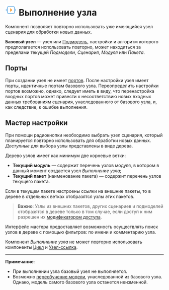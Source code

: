 # ![Выполнение узла](../../images/icons/components/script-deductor_default.svg) Выполнение узла

Компонент позволяет повторно использовать уже имеющийся узел сценария для обработки новых данных.

**Базовый узел** — узел или [Подмодель](./submodel.md), настройки и алгоритм которого предполагается использовать повторно, может находиться за пределами текущей *Подмодели*, *Сценария*, *Модуля* или *Пакета*.

## Порты

При создании узел не имеет [портов](../../scenario/ports/README.md). После настройки узел имеет порты, идентичные портам базового узла. Переопределить настройки портов возможно, однако, следует иметь в виду, что перенастройка входных портов может привести к несоответствию новых входных данных требованиям сценария, унаследованного от базового узла, и, как следствие, к ошибке выполнения.

## Мастер настройки

При помощи радиокнопки необходимо выбрать узел сценария, который планируется повторно использовать для обработки новых данных. *Доступные* для выбора узлы представлены в виде дерева.

Дерево узлов имеет как минимум две корневые ветки:

* **Текущий модуль** — содержит перечень узлов модуля, в котором в данный момент создается узел *Выполнение узла*;
* **Текущий пакет** (наименование пакета) — содержит перечень узлов текущего пакета.

Если в текущем пакете настроены ссылки на внешние пакеты, то в дереве в отдельных ветках отобразятся узлы этих пакетов.

>**Важно**: Узлы из внешних пакетов, других сценариев и подмоделей отобразятся в дереве только в том случае, если доступ к ним разрешен их [модификатором доступа](../../scenario/access-modifier.md).

Интерфейс мастера предоставляет возможность осуществлять поиск узлов в дереве с помощью фильтров: по имени и комментарию узла.

Компонент *Выполнение узла* не может повторно использовать компоненты [Цикл](./cycle.md) и [Узел-ссылка](./unit-link.md).

-----

**Примечание**:

* При выполнении узла базовый узел не выполняется.
* Возможно [переобучение модели](../../scenario/training-processors.md), унаследованной из базового узла. Однако, модель самого базового узла останется неизменной.
